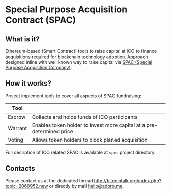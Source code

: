 # Special Purpose Acquisition Contract (SPAC)

## What is it?
Ethereum-based (Smart Contract) tools to raise capital at ICO to finance acquisitions
required for blockchain technology adoption. Approach designed inline with well known
way to raise capital via
[SPAC (Special Purpose Acquisition Company)](https://www.researchgate.net/publication/312219677).

## How it works?
Project implement tools to cover all aspects of SPAC fundraising:

| Tool     |                                                                        |
| -        | -                                                                      |
| Escrow   | Collects and holds funds of ICO participants                           |
| Warrant  | Enables token holder to invest more capital at a pre-determined price  |
| Voting   | Allows token holders to block planed acquisition                       |

Full decription of ICO related SPAC is available at `spec` project directory.

## Contacts
Please contact us at the dedicated thread http://bitcointalk.org/index.php?topic=2060952.new
or directly by mail hello@adbro.me.
